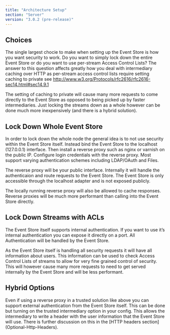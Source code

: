 ```yaml
---
title: "Architecture Setup"
section: "Server"
version: "3.0.2 (pre-release)"
---
```


## Choices

The single largest chocie to make when setting up the Event Store is how you want security to work. Do you want to simply lock down the entire Event Store or do you want to use per-stream Access Control Lists? The answer to this question affects greatly how you deal with intermediary caching over HTTP as per-stream access control lists require setting caching to private see http://www.w3.org/Protocols/rfc2616/rfc2616-sec14.html#sec14.9.1

The setting of caching to private will cause many more requests to come directly to the Event Store as opposed to being picked up by faster intermediaries. Just locking the streams down as a whole however can be done much more inexpensively (and there is a hybrid solution).

## Lock Down Whole Event Store

In order to lock down the whole node the general idea is to not use security within the Event Store itself. Instead bind the Event Store to the localhost (127.0.0.1) interface. Then install a reverse proxy such as nginx or varnish on the public IP. Configure login credentials with the reverse proxy. Most support varying authentication schemes including LDAP/OAuth and Files.

The reverse proxy will be your public interface. Internally it will handle the authenticaion and route requests to the Event Store. The Event Store is only accessible through the localhost adapter and is not exposed publicly.

The locally running reverse proxy will also be allowed to cache responses. Reverse proxies will be much more performant than calling into the Event Store directly.

## Lock Down Streams with ACLs

The Event Store itself supports internal authentication. If you want to use it’s internal authentication you can expose it directly on a port. All Authentication will be handled by the Event Store. 

As the Event Store itself is handling all security requests it will have all information about users. This information can be used to check Access Control Lists of streams to allow for very fine grained control of security. This will however cause many more requests to need to get served internally by the Event Store and will be less performant.

## Hybrid Options

Even if using a reverse proxy in a trusted solution like above you can support external authentication from the Event Store itself. This can be done but turning on the trusted intermediary option in your config. This allows the intermediary to write a header with the user information that the Event Store will use. There is further discussion on this in the [HTTP headers section] (Optional-Http-Headers).